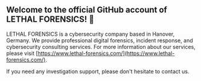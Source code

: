 ## Welcome to the official GitHub account of LETHAL FORENSICS! 👋

LETHAL FORENSICS is a cybersecurity company based in Hanover, Germany. We provide professional digital forensics, incident response, and cybersecurity consulting services.
For more information about our services, please visit [https://www.lethal-forensics.com/](https://www.lethal-forensics.com/).

If you need any investigation support, please don't hesitate to contact us.
